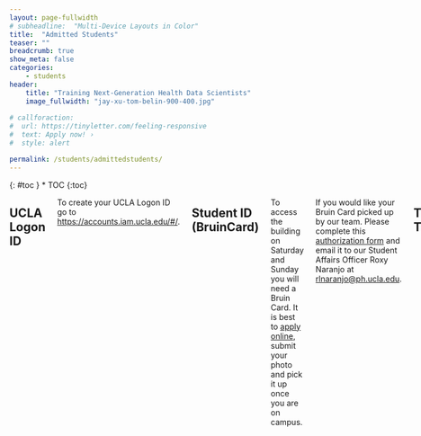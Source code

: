 ```yaml
---
layout: page-fullwidth
# subheadline:  "Multi-Device Layouts in Color"
title:  "Admitted Students"
teaser: ""
breadcrumb: true
show_meta: false
categories:
    - students
header:
    title: "Training Next-Generation Health Data Scientists"
    image_fullwidth: "jay-xu-tom-belin-900-400.jpg"
    
# callforaction:
#  url: https://tinyletter.com/feeling-responsive
#  text: Apply now! ›
#  style: alert

permalink: /students/admittedstudents/
---
```


<div class="row">
<div class="medium-4 medium-push-8 columns" markdown="1">
<div class="panel radius" markdown="1">
{: #toc }
*  TOC
{:toc}
</div>
</div><!-- /.medium-4.columns -->

<div class="medium-8 medium-pull-4 columns" markdown="1">

## UCLA Logon ID

To create your UCLA Logon ID go to <https://accounts.iam.ucla.edu/#/>.

## Student ID (BruinCard)

To access the building on Saturday and Sunday you will need a Bruin Card. It is best to [apply online](https://secure.bruincard.ucla.edu/bcw/web/Home.aspx), submit your photo and pick it up once you are on campus. 

If you would like your Bruin Card picked up by our team. Please complete this [authorization form](https://www.mphhp.ph.ucla.edu/s/Third-Party-Pick-Up-Authorization-Form.pdf) and email it to our Student Affairs Officer Roxy Naranjo at <rlnaranjo@ph.ucla.edu>.

## Title IX Training

All students are required to complete **both** an online and in-person Title IX Training. This training is **mandatory**. Failure to complete both trainings will result in a registration hold being placed on your account. To register for the Title IX Training visit <https://grad.ucla.edu/titleix>. Deadline to register is **Thursday, November 3, 2022**.

## Covid-19 Vaccination

Full vaccination is required for all UCLA students, faculty & staff. Use this [portal](https://uclasurveys.co1.qualtrics.com/jfe/form/SV_3qRLtouCYKzBbH7) to verify your vaccination status or exemption. You can also visit the [UCLA COVID-19 Action Center](https://www.studenthealth.ucla.edu/ucla-covid-19-action-center) for more information.

## Canvas

FSPH uses the Canvas (Bruin Learn) educational platform. For Bruin Learn resources and a tutorial, visit [here](https://bruinlearn.ucla.edu/courses/288/modules) and scroll down to students. 

## Parking

The closest parking lot is parking structure 8. It is located at [555 Westwood Plaza Los Angeles, CA 90095](https://map.ucla.edu/?id=83929&k=false). You will need to purchase a daily permit at the parking pay station on the top floor or through the ParkMobile app. The daily parking rate is $14.00 per day. 

For more information, visit [here](https://transportation.ucla.edu/campus-parking/visitors) under the tab “How to Pay”.

## Housing

The department does not provide housing assistance. UCLA Housing has on campus living options and provides assistance in locating off campus housing. Please visit [the website](https://portal.housing.ucla.edu/content/housing-single-graduate-students-and-students-families) for more information about housing for graduate and professional students.

</div><!-- /.medium-8.columns -->
</div><!-- /.row -->
